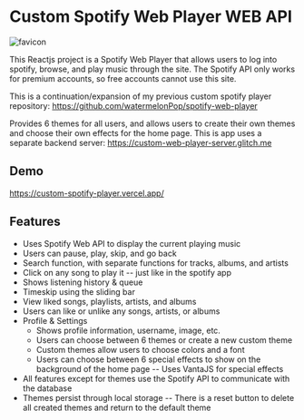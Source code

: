 
# Custom Spotify Web Player WEB API
![favicon](https://github.com/watermelonPop/spotify-web-player/assets/123035480/67534007-8c09-41db-aec0-4fe703f0b4f1)

This Reactjs project is a Spotify Web Player that allows users to log into spotify, browse, and play music through the site. 
The Spotify API only works for premium accounts, so free accounts cannot use this site.

This is a continuation/expansion of my previous custom spotify player repository: https://github.com/watermelonPop/spotify-web-player

Provides 6 themes for all users, and allows users to create their own themes and choose their own effects for the home page.
This is app uses a separate backend server: https://custom-web-player-server.glitch.me


## Demo
https://custom-spotify-player.vercel.app/

## Features

- Uses Spotify Web API to display the current playing music
- Users can pause, play, skip, and go back
- Search function, with separate functions for tracks, albums, and artists
- Click on any song to play it -- just like in the spotify app
- Shows listening history & queue
- Timeskip using the sliding bar
- View liked songs, playlists, artists, and albums
- Users can like or unlike any songs, artists, or albums
- Profile & Settings
    - Shows profile information, username, image, etc.
    - Users can choose between 6 themes or create a new custom theme
    - Custom themes allow users to choose colors and a font
    - Users can choose between 6 special effects to show on the background of the home page -- Uses VantaJS for special effects
- All features except for themes use the Spotify API to communicate with the database
- Themes persist through local storage -- There is a reset button to delete all created themes and return to the default theme

